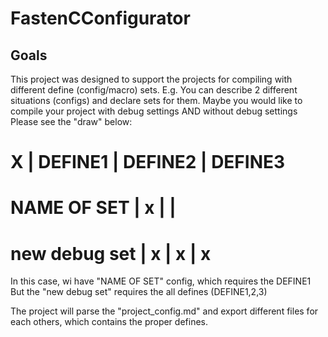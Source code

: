 # FastenCConfigurator

## Goals
This project was designed to support the projects for compiling with different define (config/macro) sets.
E.g. You can describe 2 different situations (configs) and declare sets for them.
Maybe you would like to compile your project with debug settings AND without debug settings
Please see the "draw" below:

# X             | DEFINE1 | DEFINE2 | DEFINE3
# NAME OF SET   | x       |         | 
# new debug set | x       | x       | x

In this case, wi have "NAME OF SET" config, which requires the DEFINE1
But the "new debug set" requires the all defines (DEFINE1,2,3)

The project will parse the "project_config.md" and export different files for each others, which contains the proper defines.

